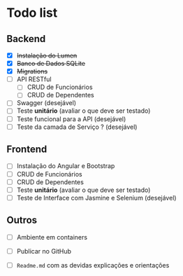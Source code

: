 # Todo list  
  
## Backend  
 - [x] ~~Instalação do Lumen~~
 - [x] ~~Banco de Dados SQLite~~
 - [x] ~~Migrations~~
 - [ ] API RESTful
   - [ ] CRUD de Funcionários
   - [ ] CRUD de Dependentes
 - [ ] Swagger (desejável)
 - [ ] Teste **unitário** (avaliar o que deve ser testado)
 - [ ] Teste funcional para a API (desejável)
 - [ ] Teste da camada de Serviço ? (desejável)
  
## Frontend  
 - [ ] Instalação do Angular e Bootstrap
 - [ ] CRUD de Funcionários
 - [ ] CRUD de Dependentes
 - [ ] Teste **unitário** (avaliar o que deve ser testado)
 - [ ] Teste de Interface com Jasmine e Selenium (desejável)
  
## Outros  
 - [ ] Ambiente em containers  
 - [ ] Publicar no GitHub
 - [ ] `Readme.md` com as devidas explicações e orientações

